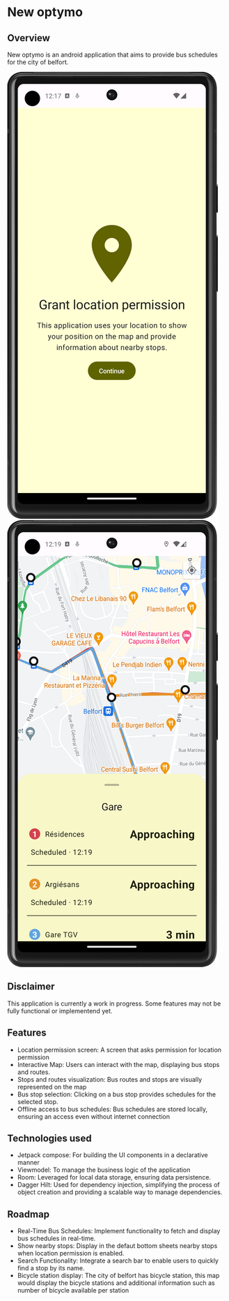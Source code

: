 # New optymo

## Overview
New optymo is an android application that aims to provide bus schedules for the city of belfort.

![Location permission](images/location_permission.png)
![Location permission](images/schedules.png)

## Disclaimer
This application is currently a work in progress. Some features may not be fully functional or implementend yet.

## Features
- Location permission screen: A screen that asks permission for location permission
- Interactive Map: Users can interact with the map, displaying bus stops and routes.
- Stops and routes visualization: Bus routes and stops are visually represented on the map
- Bus stop selection: Clicking on a bus stop provides schedules for the selected stop.
- Offline access to bus schedules: Bus schedules are stored locally, ensuring an access even without internet connection

## Technologies used
- Jetpack compose: For building the UI components in a declarative manner
- Viewmodel: To manage the business logic of the application
- Room: Leveraged for local data storage, ensuring data persistence.
- Dagger Hilt: Used for dependency injection, simplifying the process of object creation and providing a scalable way to manage dependencies.

## Roadmap
- Real-Time Bus Schedules: Implement functionality to fetch and display bus schedules in real-time.
- Show nearby stops: Display in the defaut bottom sheets nearby stops when location permission is enabled.
- Search Functionality: Integrate a search bar to enable users to quickly find a stop by its name.
- Bicycle station display: The city of belfort has bicycle station, this map would display the bicycle stations and additional information such as number of bicycle available per station